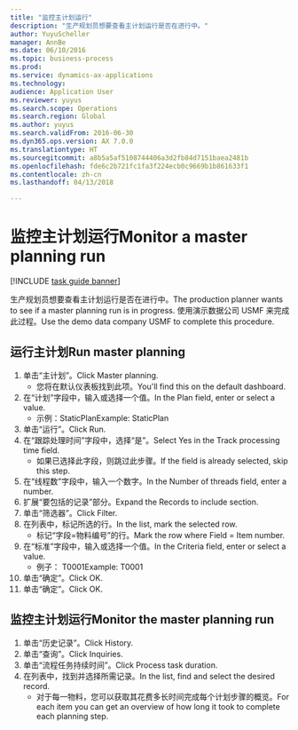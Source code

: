 ```yaml
--- 
title: "监控主计划运行"
description: "生产规划员想要查看主计划运行是否在进行中。"
author: YuyuScheller
manager: AnnBe
ms.date: 06/10/2016
ms.topic: business-process
ms.prod: 
ms.service: dynamics-ax-applications
ms.technology: 
audience: Application User
ms.reviewer: yuyus
ms.search.scope: Operations
ms.search.region: Global
ms.author: yuyus
ms.search.validFrom: 2016-06-30
ms.dyn365.ops.version: AX 7.0.0
ms.translationtype: HT
ms.sourcegitcommit: a8b5a5af5108744406a3d2fb84d7151baea2481b
ms.openlocfilehash: fde6c2b721fc1fa3f224ecb0c9669b1b861633f1
ms.contentlocale: zh-cn
ms.lasthandoff: 04/13/2018

---
```

# <a name="monitor-a-master-planning-run"></a><span data-ttu-id="69e32-103">监控主计划运行</span><span class="sxs-lookup"><span data-stu-id="69e32-103">Monitor a master planning run</span></span>

[!INCLUDE [task guide banner](../../includes/task-guide-banner.md)]

<span data-ttu-id="69e32-104">生产规划员想要查看主计划运行是否在进行中。</span><span class="sxs-lookup"><span data-stu-id="69e32-104">The production planner wants to see if a master planning run is in progress.</span></span> <span data-ttu-id="69e32-105">使用演示数据公司 USMF 来完成此过程。</span><span class="sxs-lookup"><span data-stu-id="69e32-105">Use the demo data company USMF to complete this procedure.</span></span>


## <a name="run-master-planning"></a><span data-ttu-id="69e32-106">运行主计划</span><span class="sxs-lookup"><span data-stu-id="69e32-106">Run master planning</span></span>
1. <span data-ttu-id="69e32-107">单击“主计划”。</span><span class="sxs-lookup"><span data-stu-id="69e32-107">Click Master planning.</span></span>
    * <span data-ttu-id="69e32-108">您将在默认仪表板找到此项。</span><span class="sxs-lookup"><span data-stu-id="69e32-108">You'll find this on the default dashboard.</span></span>  
2. <span data-ttu-id="69e32-109">在“计划”字段中，输入或选择一个值。</span><span class="sxs-lookup"><span data-stu-id="69e32-109">In the Plan field, enter or select a value.</span></span>
    * <span data-ttu-id="69e32-110">示例：StaticPlan</span><span class="sxs-lookup"><span data-stu-id="69e32-110">Example: StaticPlan</span></span>  
3. <span data-ttu-id="69e32-111">单击“运行”。</span><span class="sxs-lookup"><span data-stu-id="69e32-111">Click Run.</span></span>
4. <span data-ttu-id="69e32-112">在“跟踪处理时间”字段中，选择“是”。</span><span class="sxs-lookup"><span data-stu-id="69e32-112">Select Yes in the Track processing time field.</span></span>
    * <span data-ttu-id="69e32-113">如果已选择此字段，则跳过此步骤。</span><span class="sxs-lookup"><span data-stu-id="69e32-113">If the field is already selected, skip this step.</span></span>  
5. <span data-ttu-id="69e32-114">在“线程数”字段中，输入一个数字。</span><span class="sxs-lookup"><span data-stu-id="69e32-114">In the Number of threads field, enter a number.</span></span>
6. <span data-ttu-id="69e32-115">扩展“要包括的记录”部分。</span><span class="sxs-lookup"><span data-stu-id="69e32-115">Expand the Records to include section.</span></span>
7. <span data-ttu-id="69e32-116">单击“筛选器”。</span><span class="sxs-lookup"><span data-stu-id="69e32-116">Click Filter.</span></span>
8. <span data-ttu-id="69e32-117">在列表中，标记所选的行。</span><span class="sxs-lookup"><span data-stu-id="69e32-117">In the list, mark the selected row.</span></span>
    * <span data-ttu-id="69e32-118">标记“字段=物料编号”的行。</span><span class="sxs-lookup"><span data-stu-id="69e32-118">Mark the row where Field = Item number.</span></span>  
9. <span data-ttu-id="69e32-119">在“标准”字段中，输入或选择一个值。</span><span class="sxs-lookup"><span data-stu-id="69e32-119">In the Criteria field, enter or select a value.</span></span>
    * <span data-ttu-id="69e32-120">例子： T0001</span><span class="sxs-lookup"><span data-stu-id="69e32-120">Example: T0001</span></span>  
10. <span data-ttu-id="69e32-121">单击“确定”。</span><span class="sxs-lookup"><span data-stu-id="69e32-121">Click OK.</span></span>
11. <span data-ttu-id="69e32-122">单击“确定”。</span><span class="sxs-lookup"><span data-stu-id="69e32-122">Click OK.</span></span>

## <a name="monitor-the-master-planning-run"></a><span data-ttu-id="69e32-123">监控主计划运行</span><span class="sxs-lookup"><span data-stu-id="69e32-123">Monitor the master planning run</span></span>
1. <span data-ttu-id="69e32-124">单击“历史记录”。</span><span class="sxs-lookup"><span data-stu-id="69e32-124">Click History.</span></span>
2. <span data-ttu-id="69e32-125">单击“查询”。</span><span class="sxs-lookup"><span data-stu-id="69e32-125">Click Inquiries.</span></span>
3. <span data-ttu-id="69e32-126">单击“流程任务持续时间”。</span><span class="sxs-lookup"><span data-stu-id="69e32-126">Click Process task duration.</span></span>
4. <span data-ttu-id="69e32-127">在列表中，找到并选择所需记录。</span><span class="sxs-lookup"><span data-stu-id="69e32-127">In the list, find and select the desired record.</span></span>
    * <span data-ttu-id="69e32-128">对于每一物料，您可以获取其花费多长时间完成每个计划步骤的概览。</span><span class="sxs-lookup"><span data-stu-id="69e32-128">For each item you can get an overview of how long it took to complete each planning step.</span></span>  


